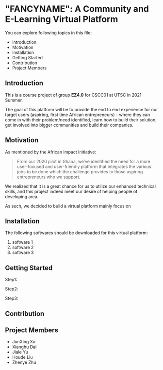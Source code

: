 # "FANCYNAME": A Community and E-Learning Virtual Platform
You can explore following topics in this file:
- Introduction
- Motivation
- Installation
- Getting Started
- Contribution
- Project Members

## Introduction
This is a course project of group **EZ4.0** for CSCC01 at UTSC in 2021 Summer.

The goal of this platform will be to provide the end to end experience for our target users (aspiring, first time
African entrepreneurs) - where they can come in with their problem/need identified, learn how to build
their solution, get involved into bigger communities and build their companies.

## Motivation
As mentioned by the African Impact Initiative:
> From our 2020 pilot in Ghana, we’ve identified the need for a more user-focused and user-friendly
platform that integrates the various jobs to be done which the challenge provides to those aspiring entrepreneurs who we
support.

We realized that it is a great chance for us to utilize our enhanced technical skills, and this project indeed meet our desire of helping people of developing area.

As such, we decided to build a virtual platform mainly focus on



## Installation
The following softwares should be downloaded for this virtual platform:
1. software 1
2. software 2
3. software 3

## Getting Started
Step1:

Step2:

Step3:

## Contribution

## Project Members
- JunXing Xu
- Xianghu Dai
- Jiale Yu
- Houde Liu
- Zhenye Zhu
